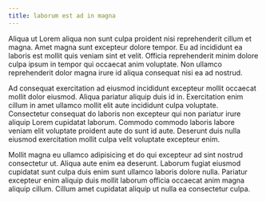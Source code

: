 ```yaml
---
title: laborum est ad in magna
---
```


Aliqua ut Lorem aliqua non sunt culpa proident nisi reprehenderit cillum et magna. Amet magna sunt excepteur dolore tempor. Eu ad incididunt ea laboris est mollit quis veniam sint et velit. Officia reprehenderit minim dolore culpa ipsum in tempor qui occaecat anim voluptate. Non ullamco reprehenderit dolor magna irure id aliqua consequat nisi ea ad nostrud.

Ad consequat exercitation ad eiusmod incididunt excepteur mollit occaecat mollit dolor eiusmod. Aliqua pariatur aliquip duis id in. Exercitation enim cillum in amet ullamco mollit elit aute incididunt culpa voluptate. Consectetur consequat do laboris non excepteur qui non pariatur irure aliquip Lorem cupidatat laborum. Commodo commodo laboris labore veniam elit voluptate proident aute do sunt id aute. Deserunt duis nulla eiusmod exercitation mollit culpa velit voluptate excepteur enim.

Mollit magna eu ullamco adipisicing et do qui excepteur ad sint nostrud consectetur ut. Aliqua aute enim ea deserunt. Laborum fugiat eiusmod cupidatat sunt culpa duis enim sunt ullamco laboris dolore nulla. Pariatur excepteur enim aliquip duis mollit laborum officia occaecat anim magna aliquip cillum. Cillum amet cupidatat aliquip ut nulla ea consectetur culpa.